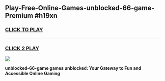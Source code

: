 
## Play-Free-Online-Games-unblocked-66-game-Premium #h19xn
<h3>
<a href="https://premium.freeplayer.one?title=unblocked-66-game&ref=8M">CLICK TO PLAY</a></h3>
<hr>

<h3>
<a href="https://premium.freeplayer.one?title=unblocked-66-game&ref=8M">CLICK 2 PLAY</a>
  
</h3>

<a href="https://premium.freeplayer.one?title=unblocked-66-game&ref=8M"><img src="https://clearcache.store/games.png"></a>


**unblocked-66-game games unblocked: Your Gateway to Fun and Accessible Online Gaming**
